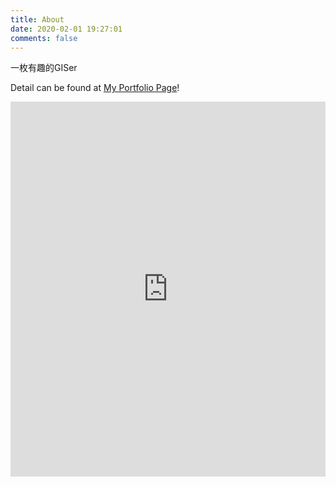 ```yaml
---
title: About
date: 2020-02-01 19:27:01
comments: false
---
```


一枚有趣的GISer

Detail can be found at [My Portfolio Page](https://domiczhong.github.io/portfolio/)!

<iframe src='https://domiczhong.github.io/portfolio/' frameborder='0' scrolling='no' style='width:100%;height:600px;' security="restricted" sandbox="allow-scripts"></iframe>


